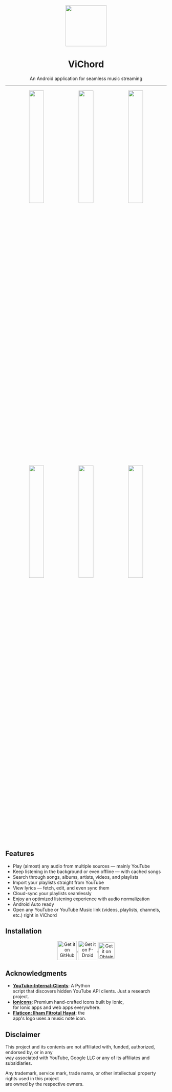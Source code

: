 <div align="center">    
    <img src="./app/src/main/ic_launcher-playstore.png" width="128" height="128" style="display: block; margin: 0 auto"/>    
    <h1>ViChord</h1>    
    <p>An Android application for seamless music streaming</p>    
</div>    
    
---    
    
<p align="center">    
  <img src="./fastlane/metadata/android/en-US/images/phoneScreenshots/1.png" width="30%" />    
  <img src="./fastlane/metadata/android/en-US/images/phoneScreenshots/2.png" width="30%" />    
  <img src="./fastlane/metadata/android/en-US/images/phoneScreenshots/3.png" width="30%" />    
    
  <img src="./fastlane/metadata/android/en-US/images/phoneScreenshots/4.png" width="30%" />    
  <img src="./fastlane/metadata/android/en-US/images/phoneScreenshots/5.png" width="30%" />    
  <img src="./fastlane/metadata/android/en-US/images/phoneScreenshots/6.png" width="30%" />    
</p>    
    
## Features    
    
- Play (almost) any audio from multiple sources — mainly YouTube    
- Keep listening in the background or even offline — with cached songs    
- Search through songs, albums, artists, videos, and playlists    
- Import your playlists straight from YouTube    
- View lyrics — fetch, edit, and even sync them    
- Cloud-sync your playlists seamlessly    
- Enjoy an optimized listening experience with audio normalization    
- Android Auto ready    
- Open any YouTube or YouTube Music link (videos, playlists, channels, etc.) right in ViChord    
    
## Installation

<p align="center">
  <a href="https://github.com/25huizengek1/ViChord/releases/latest">
    <img src="https://github.com/machiav3lli/oandbackupx/blob/034b226cea5c1b30eb4f6a6f313e4dadcbb0ece4/badge_github.png" height="60" style="vertical-align: middle;" alt="Get it on GitHub" />
  </a>
  <a href="https://repo.vichord.app/">
    <img src="https://fdroid.gitlab.io/artwork/badge/get-it-on.png" height="60" style="vertical-align: middle;" alt="Get it on F-Droid" />
  </a>
  <a href="https://apps.obtainium.imranr.dev/redirect?r=obtainium://add/https://github.com/25huizengek1/ViChord/">
    <img src="https://github.com/ImranR98/Obtainium/blob/main/assets/graphics/badge_obtainium.png" height="50" style="vertical-align: middle;" alt="Get it on Obtainium" />
  </a>
</p>
    
## Acknowledgments    
    
- [**YouTube-Internal-Clients**](https://github.com/zerodytrash/YouTube-Internal-Clients): A Python    
  script that discovers hidden YouTube API clients. Just a research project.    
- [**ionicons**](https://github.com/ionic-team/ionicons): Premium hand-crafted icons built by Ionic,    
  for Ionic apps and web apps everywhere.    
- [**Flaticon: Ilham Fitrotul Hayat**](https://www.flaticon.com/authors/ilham-fitrotul-hayat): the    
  app's logo uses a music note icon.    
    
## Disclaimer    
    
This project and its contents are not affiliated with, funded, authorized, endorsed by, or in any    
way associated with YouTube, Google LLC or any of its affiliates and subsidiaries.    
    
Any trademark, service mark, trade name, or other intellectual property rights used in this project    
are owned by the respective owners.
